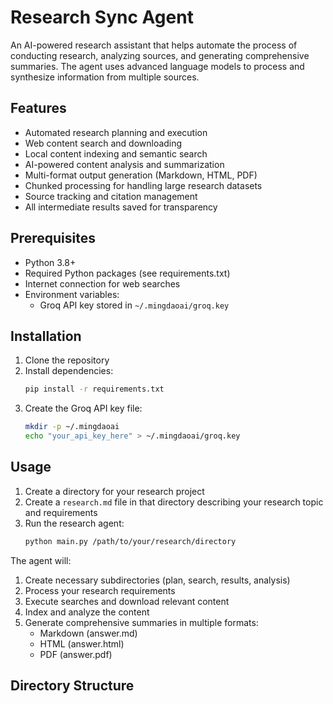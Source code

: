 # Research Sync Agent

An AI-powered research assistant that helps automate the process of conducting research, analyzing sources, and generating comprehensive summaries. The agent uses advanced language models to process and synthesize information from multiple sources.

## Features

- Automated research planning and execution
- Web content search and downloading
- Local content indexing and semantic search
- AI-powered content analysis and summarization
- Multi-format output generation (Markdown, HTML, PDF)
- Chunked processing for handling large research datasets
- Source tracking and citation management
- All intermediate results saved for transparency

## Prerequisites

- Python 3.8+
- Required Python packages (see requirements.txt)
- Internet connection for web searches
- Environment variables:
  - Groq API key stored in `~/.mingdaoai/groq.key`

## Installation

1. Clone the repository
2. Install dependencies:
   ```bash
   pip install -r requirements.txt
   ```
3. Create the Groq API key file:
   ```bash
   mkdir -p ~/.mingdaoai
   echo "your_api_key_here" > ~/.mingdaoai/groq.key
   ```

## Usage

1. Create a directory for your research project
2. Create a `research.md` file in that directory describing your research topic and requirements
3. Run the research agent:
   ```bash
   python main.py /path/to/your/research/directory
   ```

The agent will:
1. Create necessary subdirectories (plan, search, results, analysis)
2. Process your research requirements
3. Execute searches and download relevant content
4. Index and analyze the content
5. Generate comprehensive summaries in multiple formats:
   - Markdown (answer.md)
   - HTML (answer.html)
   - PDF (answer.pdf)

## Directory Structure